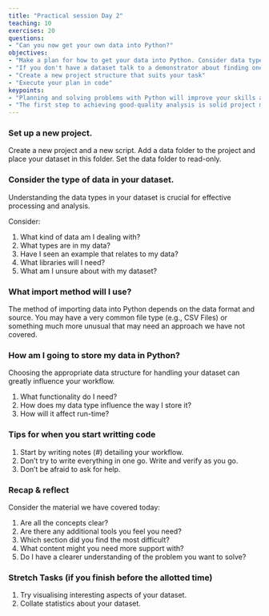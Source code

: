 ```yaml
---
title: "Practical session Day 2"
teaching: 10
exercises: 20
questions:
- "Can you now get your own data into Python?"
objectives:
- "Make a plan for how to get your data into Python. Consider data type, storage, and method"
- "If you don't have a dataset talk to a demonstrator about finding one"
- "Create a new project structure that suits your task"
- "Execute your plan in code"
keypoints:
- "Planning and solving problems with Python will improve your skills and confidence."
- "The first step to achieving good-quality analysis is solid project management and getting your data into a sensible format and structure."
---
```

### Set up a new project.
Create a new project and a new script. Add a data folder to the project and place your dataset in this folder. Set the data folder to read-only.

### Consider the type of data in your dataset.

Understanding the data types in your dataset is crucial for effective processing and analysis.

Consider:

1. What kind of data am I dealing with?
2. What types are in my data?
3. Have I seen an example that relates to my data?
4. What libraries will I need?
5. What am I unsure about with my dataset?

### What import method will I use?

The method of importing data into Python depends on the data format and source. You may have a very common file type (e.g., CSV Files) or something much more unusual that may need an approach we have not covered.

### How am I going to store my data in Python?

Choosing the appropriate data structure for handling your dataset can greatly influence your workflow.

1. What functionality do I need?
2. How does my data type influence the way I store it?
3. How will it affect run-time?

### Tips for when you start writting code

1. Start by writing notes (#) detailing your workflow.
2. Don’t try to write everything in one go. Write and verify as you go.
3. Don’t be afraid to ask for help.

### Recap & reflect

Consider the material we have covered today:

1. Are all the concepts clear?
2. Are there any additional tools you feel you need?
3. Which section did you find the most difficult?
4. What content might you need more support with?
5. Do I have a clearer understanding of the problem you want to solve?

### Stretch Tasks (if you finish before the allotted time)

1. Try visualising interesting aspects of your dataset.
2. Collate statistics about your dataset. 









